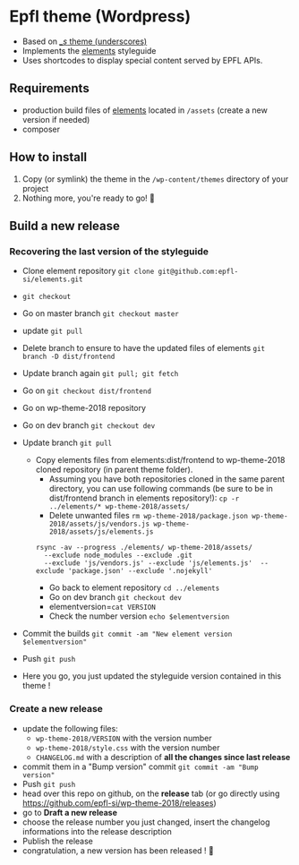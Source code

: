 
Epfl theme (Wordpress)
===
 * Based on [*_s* theme (underscores)](https://underscores.me/)
 * Implements the [elements](https://github.com/epfl-si/elements) styleguide
 * Uses shortcodes to display special content served by EPFL APIs.

## Requirements
  * production build files of [elements](https://github.com/epfl-si/elements) located in `/assets` (create a new version if needed)
  * composer

## How to install
  1. Copy (or symlink) the theme in the `/wp-content/themes` directory of your project
  2. Nothing more, you're ready to go! 🚀

## Build a new release
### Recovering the last version of the styleguide
  - Clone element repository `git clone git@github.com:epfl-si/elements.git`
  - `git checkout `
  - Go on master branch `git checkout master`
  - update `git pull`
  - Delete branch to ensure to have the updated files of elements `git branch -D dist/frontend`
  - Update branch again `git pull; git fetch`
  - Go on `git checkout dist/frontend`

  - Go on wp-theme-2018 repository 
  - Go on dev branch `git checkout dev`
  - Update branch `git pull`
    - Copy elements files from elements:dist/frontend to wp-theme-2018 cloned repository (in parent theme folder). 
      - Assuming you have both repositories cloned in the same parent directory, you can use following
        commands (be sure to be in dist/frontend branch in elements repository!):
        `cp -r ../elements/* wp-theme-2018/assets/`
      - Delete unwanted files `rm wp-theme-2018/package.json wp-theme-2018/assets/js/vendors.js wp-theme-2018/assets/js/elements.js`
      ```
      rsync -av --progress ./elements/ wp-theme-2018/assets/ 
        --exclude node_modules --exclude .git 
        --exclude 'js/vendors.js' --exclude 'js/elements.js'  --exclude 'package.json' --exclude '.nojekyll'
      ```
      - Go back to element repository `cd ../elements`
      - Go on dev branch `git checkout dev`
      - elementversion=`cat VERSION`
      - Check the number version `echo $elementversion`
  - Commit the builds `git commit -am "New element version $elementversion"`
  - Push `git push`
  - Here you go, you just updated the styleguide version contained in this theme !

### Create a new release
  - update the following files:
    - `wp-theme-2018/VERSION` with the version number
    - `wp-theme-2018/style.css` with the version number
    - `CHANGELOG.md` with a description of **all the changes since last release**
  - commit them in a "Bump version" commit `git commit -am "Bump version"`
  - Push `git push`
  - head over this repo on github, on the **release** tab (or go directly using https://github.com/epfl-si/wp-theme-2018/releases)
  - go to **Draft a new release**
  - choose the release number you just changed, insert the changelog informations into the release description
  - Publish the release
  - congratulation, a new version has been released ! 🎉

